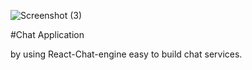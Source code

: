 ![Screenshot (3)](https://user-images.githubusercontent.com/75427676/236636928-ff6a2d90-444c-4c62-8e37-093f6ffb9881.png)

#Chat Application

by using React-Chat-engine easy to build chat services.
